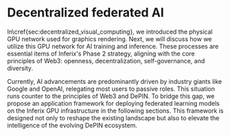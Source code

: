 # Decentralized federated AI

In\cref{sec:decentralized_visual_computing}, we introduced the physical GPU network used for graphics rendering. Next, we will discuss how we utilize this GPU network for AI training and inference. These processes are essential items of Inferix's Phase 2 strategy, aligning with the core principles of Web3: openness, decentralization, self-governance, and diversity.

Currently, AI advancements are predominantly driven by industry giants like Google and OpenAI, relegating most users to passive roles. This situation runs counter to the principles of Web3 and DePIN. To bridge this gap, we propose an application framework for deploying federated learning models on the Inferix GPU infrastructure in the following sections. This framework is designed not only to reshape the existing landscape but also to elevate the intelligence of the evolving DePIN ecosystem.